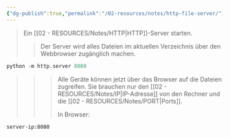 ```yaml
---
{"dg-publish":true,"permalink":"/02-resources/notes/http-file-server/","tags":["informatik/netzwerk/protokoll","informatik/programmierung/sprachen/python","software/server"],"noteIcon":"","updated":"2025-10-29T12:59:06.541+01:00"}
---
```


>Ein [[02 - RESOURCES/Notes/HTTP\|HTTP]]-Server starten.
>>Der Server wird alles Dateien im aktuellen Verzeichnis über den Webbrowser zugänglich machen.

```python
python -m http.server 8080
```

>>>Alle Geräte können jetzt über das Browser auf die Dateien zugreifen. Sie brauchen nur den [[02 - RESOURCES/Notes/IP\|IP-Adresse]] von den Rechner und die [[02 - RESOURCES/Notes/PORT\|Ports]].
>>>
>>>In Browser:

```bash
server-ip:8080
```